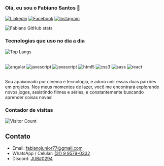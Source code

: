 

### Olá, eu sou o Fabiano Santos 👋

[![Linkedin](https://img.shields.io/badge/LinkedIn-0077B5?style=for-the-badge&logo=linkedin&logoColor=white)](https://www.linkedin.com/in/fabiano-santos-050088186/)
[![Facebook](https://img.shields.io/badge/Facebook-1877F2?style=for-the-badge&logo=facebook&logoColor=white)](https://www.facebook.com/fabiano.santos2323/)
[![Instagram](https://img.shields.io/badge/Instagram-E4405F?style=for-the-badge&logo=instagram&logoColor=white)](https://www.instagram.com/fabiano.santos77/)

![Fabiano GitHub stats](https://github-readme-stats-jo5yccs5y-fabianosantos23.vercel.app/api?username=fabianosantos23&show_icons=true&theme=highcontrast)


### Tecnologias que uso no dia a dia

![Top Langs](https://github-readme-stats-jo5yccs5y-fabianosantos23.vercel.app/api/top-langs/?username=fabianosantos23&size_weight=0.5&count_weight=0.5)

<div style="display: inline_block"><br/>
  <img align="center" alt="angular" src="https://img.shields.io/badge/Angular-DD0031?style=for-the-badge&logo=angular&logoColor=white" />
  <img align="center" alt="javascript" src="https://img.shields.io/badge/TypeScript-007ACC?style=for-the-badge&logo=typescript&logoColor=white" />
  <img align="center" alt="javascript" src="https://img.shields.io/badge/JavaScript-F7DF1E?style=for-the-badge&logo=javascript&logoColor=black" />
  <img align="center" alt="html5" src="https://img.shields.io/badge/HTML5-E34F26?style=for-the-badge&logo=html5&logoColor=white" />
  <img align="center" alt="css3" src="https://img.shields.io/badge/CSS3-1572B6?style=for-the-badge&logo=css3&logoColor=white" />
  <img align="center" alt="sass" src="https://img.shields.io/badge/Sass-CC6699?style=for-the-badge&logo=sass&logoColor=white" />
  <img align="center" alt="react" src="https://img.shields.io/badge/React-20232A?style=for-the-badge&logo=react&logoColor=61DAFB" />
</div><br/>

Sou apaixonado por cinema e tecnologia, e adoro unir essas duas paixões em projetos. Nos meus momentos de lazer, você me encontrará explorando novos jogos, assistindo filmes e séries, e constantemente buscando aprender coisas novas!

### Contador de visitas

![Visitor Count](https://profile-counter.glitch.me/{fabianosantos23}/count.svg)

## Contato

- Email: fabianojunior77@gmail.com
- WhatsApp / Celular: [(31) 9 9579-0332](https://api.whatsapp.com/send?phone=5531995790332&text=Ol%C3%A1!%20Vi%20seu%20perfil%20no%20Github%20e%20preciso%20conversar%20com%20voc%C3%AA.)
- Discord: [JUB#0294](https://discord.com/users/Jub#0294)
